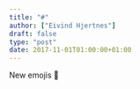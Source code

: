 ```yaml
---
title: "#"
author: ["Eivind Hjertnes"]
draft: false
type: "post"
date: 2017-11-01T01:00:00+01:00
---
```


New emojis 🤯
